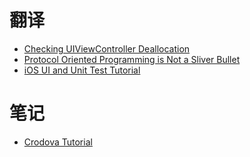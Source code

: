 # 翻译

* [Checking UIViewController Deallocation](https://github.com/mx-in/notes/blob/master/articles/translate/Checking-UIViewController-Deallocation.md)
* [Protocol Oriented Programming is Not a Sliver Bullet](https://github.com/mx-in/notes/blob/master/articles/translate/Protocol-Oriented-Programming-is-Not-a-Sliver-Bullet.md)
* [iOS UI and Unit Test Tutorial](https://github.com/mx-in/notes/blob/master/articles/translate/iOS-UI-and-UnitTest-Tutorial.md)

# 笔记

* [Crodova Tutorial](https://github.com/mx-in/notes/blob/master/articles/note/Cordova-Tutorial.md)



